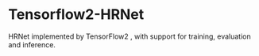 # Tensorflow2-HRNet
HRNet implemented by TensorFlow2 , with support for training, evaluation and inference.
